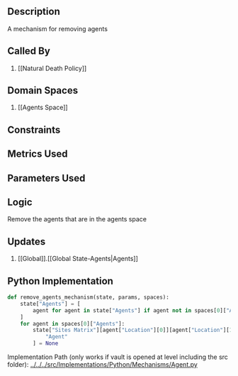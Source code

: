 ## Description

A mechanism for removing agents
## Called By
1. [[Natural Death Policy]]
## Domain Spaces
1. [[Agents Space]]
## Constraints
## Metrics Used

## Parameters Used

## Logic
Remove the agents that are in the agents space

## Updates

1. [[Global]].[[Global State-Agents|Agents]]
## Python Implementation
```python
def remove_agents_mechanism(state, params, spaces):
    state["Agents"] = [
        agent for agent in state["Agents"] if agent not in spaces[0]["Agents"]
    ]
    for agent in spaces[0]["Agents"]:
        state["Sites Matrix"][agent["Location"][0]][agent["Location"][1]][
            "Agent"
        ] = None
```
Implementation Path (only works if vault is opened at level including the src folder): [../../../src/Implementations/Python/Mechanisms/Agent.py](../../../src/Implementations/Python/Mechanisms/Agent.py)

